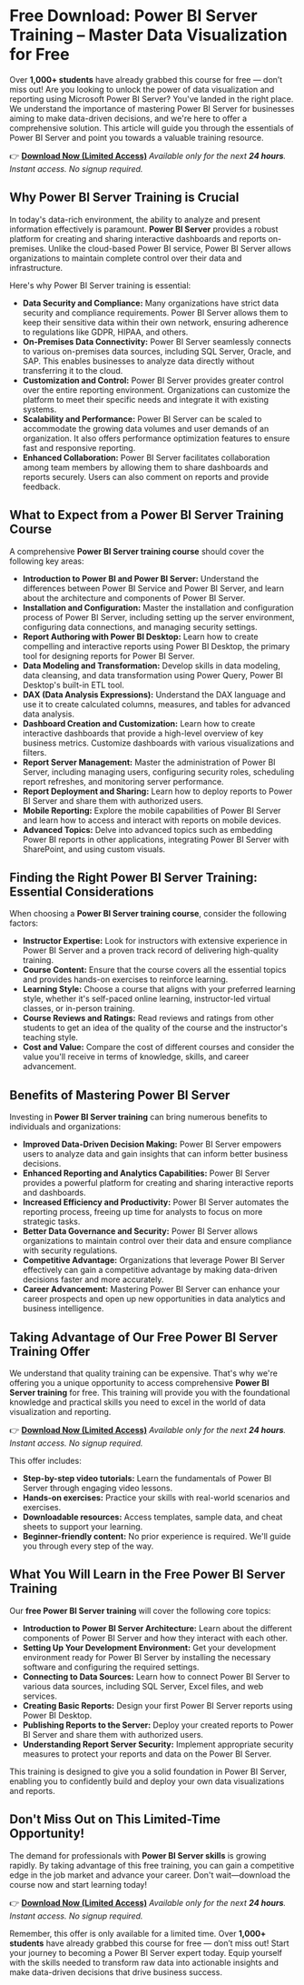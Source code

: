 # Free Download: Power BI Server Training – Master Data Visualization for Free

Over **1,000+ students** have already grabbed this course for free — don’t miss out! Are you looking to unlock the power of data visualization and reporting using Microsoft Power BI Server? You've landed in the right place. We understand the importance of mastering Power BI Server for businesses aiming to make data-driven decisions, and we're here to offer a comprehensive solution. This article will guide you through the essentials of Power BI Server and point you towards a valuable training resource.

👉 [**Download Now (Limited Access)**](https://udemywork.com/power-bi-server-training)
_Available only for the next **24 hours**. Instant access. No signup required._

## Why Power BI Server Training is Crucial

In today's data-rich environment, the ability to analyze and present information effectively is paramount. **Power BI Server** provides a robust platform for creating and sharing interactive dashboards and reports on-premises. Unlike the cloud-based Power BI service, Power BI Server allows organizations to maintain complete control over their data and infrastructure.

Here's why Power BI Server training is essential:

*   **Data Security and Compliance:** Many organizations have strict data security and compliance requirements. Power BI Server allows them to keep their sensitive data within their own network, ensuring adherence to regulations like GDPR, HIPAA, and others.
*   **On-Premises Data Connectivity:** Power BI Server seamlessly connects to various on-premises data sources, including SQL Server, Oracle, and SAP. This enables businesses to analyze data directly without transferring it to the cloud.
*   **Customization and Control:** Power BI Server provides greater control over the entire reporting environment. Organizations can customize the platform to meet their specific needs and integrate it with existing systems.
*   **Scalability and Performance:** Power BI Server can be scaled to accommodate the growing data volumes and user demands of an organization. It also offers performance optimization features to ensure fast and responsive reporting.
*   **Enhanced Collaboration:** Power BI Server facilitates collaboration among team members by allowing them to share dashboards and reports securely. Users can also comment on reports and provide feedback.

## What to Expect from a Power BI Server Training Course

A comprehensive **Power BI Server training course** should cover the following key areas:

*   **Introduction to Power BI and Power BI Server:** Understand the differences between Power BI Service and Power BI Server, and learn about the architecture and components of Power BI Server.
*   **Installation and Configuration:** Master the installation and configuration process of Power BI Server, including setting up the server environment, configuring data connections, and managing security settings.
*   **Report Authoring with Power BI Desktop:** Learn how to create compelling and interactive reports using Power BI Desktop, the primary tool for designing reports for Power BI Server.
*   **Data Modeling and Transformation:** Develop skills in data modeling, data cleansing, and data transformation using Power Query, Power BI Desktop's built-in ETL tool.
*   **DAX (Data Analysis Expressions):** Understand the DAX language and use it to create calculated columns, measures, and tables for advanced data analysis.
*   **Dashboard Creation and Customization:** Learn how to create interactive dashboards that provide a high-level overview of key business metrics. Customize dashboards with various visualizations and filters.
*   **Report Server Management:** Master the administration of Power BI Server, including managing users, configuring security roles, scheduling report refreshes, and monitoring server performance.
*   **Report Deployment and Sharing:** Learn how to deploy reports to Power BI Server and share them with authorized users.
*   **Mobile Reporting:** Explore the mobile capabilities of Power BI Server and learn how to access and interact with reports on mobile devices.
*   **Advanced Topics:** Delve into advanced topics such as embedding Power BI reports in other applications, integrating Power BI Server with SharePoint, and using custom visuals.

## Finding the Right Power BI Server Training: Essential Considerations

When choosing a **Power BI Server training course**, consider the following factors:

*   **Instructor Expertise:** Look for instructors with extensive experience in Power BI Server and a proven track record of delivering high-quality training.
*   **Course Content:** Ensure that the course covers all the essential topics and provides hands-on exercises to reinforce learning.
*   **Learning Style:** Choose a course that aligns with your preferred learning style, whether it's self-paced online learning, instructor-led virtual classes, or in-person training.
*   **Course Reviews and Ratings:** Read reviews and ratings from other students to get an idea of the quality of the course and the instructor's teaching style.
*   **Cost and Value:** Compare the cost of different courses and consider the value you'll receive in terms of knowledge, skills, and career advancement.

## Benefits of Mastering Power BI Server

Investing in **Power BI Server training** can bring numerous benefits to individuals and organizations:

*   **Improved Data-Driven Decision Making:** Power BI Server empowers users to analyze data and gain insights that can inform better business decisions.
*   **Enhanced Reporting and Analytics Capabilities:** Power BI Server provides a powerful platform for creating and sharing interactive reports and dashboards.
*   **Increased Efficiency and Productivity:** Power BI Server automates the reporting process, freeing up time for analysts to focus on more strategic tasks.
*   **Better Data Governance and Security:** Power BI Server allows organizations to maintain control over their data and ensure compliance with security regulations.
*   **Competitive Advantage:** Organizations that leverage Power BI Server effectively can gain a competitive advantage by making data-driven decisions faster and more accurately.
*   **Career Advancement:** Mastering Power BI Server can enhance your career prospects and open up new opportunities in data analytics and business intelligence.

## Taking Advantage of Our Free Power BI Server Training Offer

We understand that quality training can be expensive. That's why we're offering you a unique opportunity to access comprehensive **Power BI Server training** for free. This training will provide you with the foundational knowledge and practical skills you need to excel in the world of data visualization and reporting.

👉 [**Download Now (Limited Access)**](https://udemywork.com/power-bi-server-training)
_Available only for the next **24 hours**. Instant access. No signup required._

This offer includes:

*   **Step-by-step video tutorials:** Learn the fundamentals of Power BI Server through engaging video lessons.
*   **Hands-on exercises:** Practice your skills with real-world scenarios and exercises.
*   **Downloadable resources:** Access templates, sample data, and cheat sheets to support your learning.
*   **Beginner-friendly content:** No prior experience is required. We'll guide you through every step of the way.

## What You Will Learn in the Free Power BI Server Training

Our **free Power BI Server training** will cover the following core topics:

*   **Introduction to Power BI Server Architecture:** Learn about the different components of Power BI Server and how they interact with each other.
*   **Setting Up Your Development Environment:** Get your development environment ready for Power BI Server by installing the necessary software and configuring the required settings.
*   **Connecting to Data Sources:** Learn how to connect Power BI Server to various data sources, including SQL Server, Excel files, and web services.
*   **Creating Basic Reports:** Design your first Power BI Server reports using Power BI Desktop.
*   **Publishing Reports to the Server:** Deploy your created reports to Power BI Server and share them with authorized users.
*   **Understanding Report Server Security:** Implement appropriate security measures to protect your reports and data on the Power BI Server.

This training is designed to give you a solid foundation in Power BI Server, enabling you to confidently build and deploy your own data visualizations and reports.

## Don't Miss Out on This Limited-Time Opportunity!

The demand for professionals with **Power BI Server skills** is growing rapidly. By taking advantage of this free training, you can gain a competitive edge in the job market and advance your career. Don't wait—download the course now and start learning today!

👉 [**Download Now (Limited Access)**](https://udemywork.com/power-bi-server-training)
_Available only for the next **24 hours**. Instant access. No signup required._

Remember, this offer is only available for a limited time. Over **1,000+ students** have already grabbed this course for free — don’t miss out! Start your journey to becoming a Power BI Server expert today. Equip yourself with the skills needed to transform raw data into actionable insights and make data-driven decisions that drive business success.
